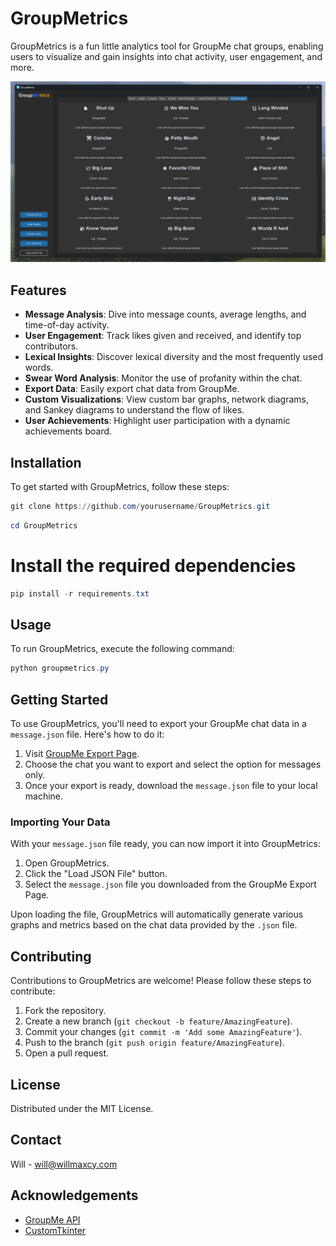# GroupMetrics

GroupMetrics is a fun little analytics tool for GroupMe chat groups, enabling users to visualize and gain insights into chat activity, user engagement, and more.

![example](https://github.com/wsmaxcy/Group-Me/blob/main/data/ach.png?raw=true)

## Features

- **Message Analysis**: Dive into message counts, average lengths, and time-of-day activity.
- **User Engagement**: Track likes given and received, and identify top contributors.
- **Lexical Insights**: Discover lexical diversity and the most frequently used words.
- **Swear Word Analysis**: Monitor the use of profanity within the chat.
- **Export Data**: Easily export chat data from GroupMe.
- **Custom Visualizations**: View custom bar graphs, network diagrams, and Sankey diagrams to understand the flow of likes.
- **User Achievements**: Highlight user participation with a dynamic achievements board.

## Installation

To get started with GroupMetrics, follow these steps:

```powershell
git clone https://github.com/yourusername/GroupMetrics.git
```

```powershell
cd GroupMetrics
```

# Install the required dependencies
```powershell
pip install -r requirements.txt
```

## Usage
To run GroupMetrics, execute the following command:

```powershell
python groupmetrics.py
```

## Getting Started

To use GroupMetrics, you'll need to export your GroupMe chat data in a `message.json` file. Here's how to do it:

1. Visit [GroupMe Export Page](https://web.groupme.com/profile/export).
2. Choose the chat you want to export and select the option for messages only.
3. Once your export is ready, download the `message.json` file to your local machine.

### Importing Your Data

With your `message.json` file ready, you can now import it into GroupMetrics:

1. Open GroupMetrics.
2. Click the "Load JSON File" button.
3. Select the `message.json` file you downloaded from the GroupMe Export Page.

Upon loading the file, GroupMetrics will automatically generate various graphs and metrics based on the chat data provided by the `.json` file.

## Contributing

Contributions to GroupMetrics are welcome! Please follow these steps to contribute:

1. Fork the repository.
2. Create a new branch (`git checkout -b feature/AmazingFeature`).
3. Commit your changes (`git commit -m 'Add some AmazingFeature'`).
4. Push to the branch (`git push origin feature/AmazingFeature`).
5. Open a pull request.

## License

Distributed under the MIT License.

## Contact

Will - will@willmaxcy.com

## Acknowledgements

- [GroupMe API](https://dev.groupme.com)
- [CustomTkinter](https://github.com/TomSchimansky/CustomTkinter)
